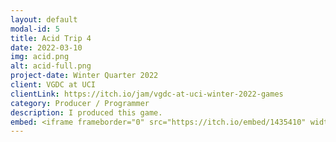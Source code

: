 ```yaml
---
layout: default
modal-id: 5
title: Acid Trip 4
date: 2022-03-10
img: acid.png
alt: acid-full.png
project-date: Winter Quarter 2022
client: VGDC at UCI
clientLink: https://itch.io/jam/vgdc-at-uci-winter-2022-games
category: Producer / Programmer
description: I produced this game.
embed: <iframe frameborder="0" src="https://itch.io/embed/1435410" width="208" height="167"><a href="https://alby-albinodinosaur.itch.io/acid-trip-4-definitive-edition">Acid Trip 4 the Ballad of Leon Bradley Definitive Edition Revengeance Supreme Carnage the Valedictory Ultimatum by Alby-AlbinoDinosaur, Supernova1114, Attrakze Games, Matthew Jung, El Estebann, estuary, KStar510, artoramen, jmtuck, Deathwaffle9765</a></iframe>
---
```

